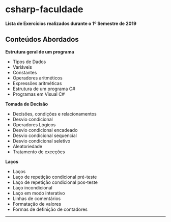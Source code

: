 # csharp-faculdade

**Lista de Exercícios realizados durante o 1º Semestre de 2019**

**Conteúdos Abordados**
-----------------------------------------------------------------------
**Estrutura geral de um programa**
- Tipos de Dados
- Variáveis
- Constantes
- Operadores aritméticos
- Expressões aritméticas
- Estrutura de um programa C#
- Programas em Visual C#

**Tomada de Decisão**
- Decisões, condições e relacionamentos
- Desvio condicional
- Operadores Lógicos
- Desvio condicional encadeado
- Desvio condicional sequencial
- Desvio condicional seletivo
- Aleatoriedade
- Tratamento de exceções

**Laços**
- Laços
- Laço de repetição condicional pré-teste
- Laço de repetição condicional pos-teste
- Laço incondicional
- Laço em modo interativo
- Linhas de comentários
- Formatação de valores
- Formas de definição de contadores

-----------------------------------------------------------------------
